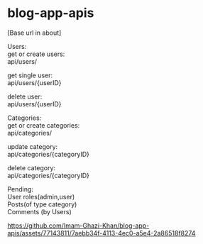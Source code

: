 ﻿# blog-app-apis
 
 [Base url in about]

Users:\
get or create users:\
api/users/

get single user:\
api/users/{userID}

delete user:\
api/users/{userID}

Categories:\
get or create categories:\
api/categories/

update category:\
api/categories/{categoryID}

delete category:\
api/categories/{categoryID}


Pending:\
User roles(admin,user)\
Posts(of type category)\
Comments (by Users)



https://github.com/Imam-Ghazi-Khan/blog-app-apis/assets/77143811/7aebb34f-4113-4ec0-a5e4-2a86518f8274



